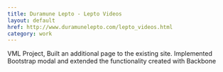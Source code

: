 ```yaml
---
title: Duramune Lepto - Lepto Videos
layout: default
href: http://www.duramunelepto.com/lepto_videos.html
category: work
---
```


VML Project, Built an additional page to the existing site. Implemented Bootstrap modal and extended the functionality created with Backbone
